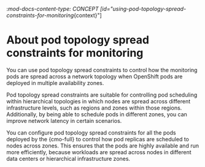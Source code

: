:_mod-docs-content-type: CONCEPT
[id="using-pod-topology-spread-constraints-for-monitoring_{context}"]
# About pod topology spread constraints for monitoring

You can use pod topology spread constraints to control how the monitoring pods are spread across a network topology when OpenShift pods are deployed in multiple availability zones.

Pod topology spread constraints are suitable for controlling pod scheduling within hierarchical topologies in which nodes are spread across different infrastructure levels, such as regions and zones within those regions.
Additionally, by being able to schedule pods in different zones, you can improve network latency in certain scenarios.

You can configure pod topology spread constraints for all the pods deployed by the {cmo-full} to control how pod replicas are scheduled to nodes across zones. This ensures that the pods are highly available and run more efficiently, because workloads are spread across nodes in different data centers or hierarchical infrastructure zones.


